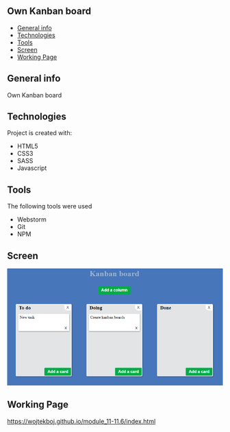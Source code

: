 ## Own Kanban board
* [General info](#general-info)
* [Technologies](#technologies)
* [Tools](#tools)
* [Screen](#screen)
* [Working Page](#working-page)

## General info
Own Kanban board

## Technologies
Project is created with:
* HTML5
* CSS3
* SASS
* Javascript

## Tools
The following tools were used
* Webstorm
* Git
* NPM

## Screen 

![Screen](https://github.com/wojtekboj/module_11-11.6/blob/master/images/screencapture.png)

## Working Page
https://wojtekboj.github.io/module_11-11.6/index.html